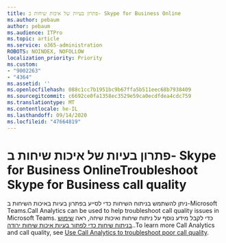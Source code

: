 ```yaml
---
title: פתרון בעיות של איכות שיחות ב- Skype for Business Online
ms.author: pebaum
author: pebaum
ms.audience: ITPro
ms.topic: article
ms.service: o365-administration
ROBOTS: NOINDEX, NOFOLLOW
localization_priority: Priority
ms.custom:
- "9002263"
- "4364"
ms.assetid: ''
ms.openlocfilehash: 088c1cc7b1951bc9b67ffa5b511eec68b7938409
ms.sourcegitcommit: c6692ce0fa1358ec3529e59ca0ecdfdea4cdc759
ms.translationtype: MT
ms.contentlocale: he-IL
ms.lasthandoff: 09/14/2020
ms.locfileid: "47664819"
---
```

# <a name="troubleshoot-skype-for-business-call-quality"></a><span data-ttu-id="4ee1a-102">פתרון בעיות של איכות שיחות ב- Skype for Business Online</span><span class="sxs-lookup"><span data-stu-id="4ee1a-102">Troubleshoot Skype for Business call quality</span></span>

<span data-ttu-id="4ee1a-103">ניתן להשתמש בניתוח השיחות כדי לסייע בפתרון בעיות באיכות השיחות ב-Microsoft Teams.</span><span class="sxs-lookup"><span data-stu-id="4ee1a-103">Call Analytics can be used to help troubleshoot call quality issues in Microsoft Teams.</span></span> <span data-ttu-id="4ee1a-104">כדי לקבל מידע נוסף על ניתוח שיחות ואיכות שיחה, ראה [שימוש בניתוח שיחות כדי לפתור בעיות איכות שיחות ירודה](https://docs.microsoft.com/MicrosoftTeams/use-call-analytics-to-troubleshoot-poor-call-quality)..</span><span class="sxs-lookup"><span data-stu-id="4ee1a-104">To learn more Call Analytics and call quality, see [Use Call Analytics to troubleshoot poor call quality](https://docs.microsoft.com/MicrosoftTeams/use-call-analytics-to-troubleshoot-poor-call-quality).</span></span>
